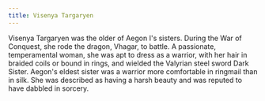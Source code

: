 ```yaml
---
title: Visenya Targaryen
---
```


Visenya Targaryen was the older of Aegon I's sisters. During the War of Conquest, she rode the dragon, Vhagar, to battle. A passionate, temperamental woman, she was apt to dress as a warrior, with her hair in braided coils or bound in rings, and wielded the Valyrian steel sword Dark Sister. Aegon's eldest sister was a warrior more comfortable in ringmail than in silk. She was described as having a harsh beauty and was reputed to have dabbled in sorcery. 


